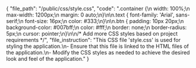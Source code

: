 {
  "file_path": "/public/css/style.css",
  "code": ".container {\n    width: 100%;\n    max-width: 1200px;\n    margin: 0 auto;\n}\n\n.text {
    font-family: 'Arial', sans-serif;\n    font-size: 16px;\n    color: #333;\n}\n\n.btn {
    padding: 10px 20px;\n    background-color: #007bff;\n    color: #fff;\n    border: none;\n    border-radius: 5px;\n    cursor: pointer;\n}\n\n/* Add more CSS styles based on project requirements */",
  "file_instruction": "This CSS file 'style.css' is used for styling the application.\n- Ensure that this file is linked to the HTML files of the application.\n- Modify the CSS styles as needed to achieve the desired look and feel of the application."
}